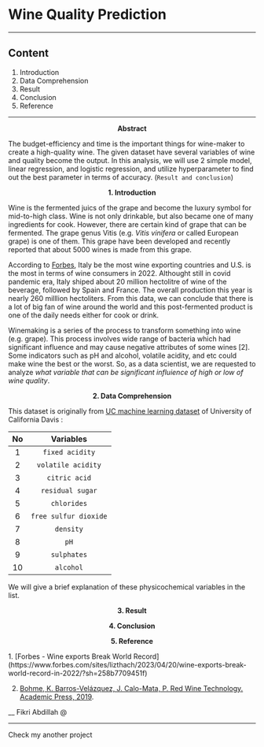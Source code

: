 # Wine Quality Prediction
___
## Content
1. Introduction
2. Data Comprehension
3. Result
4. Conclusion
5. Reference
___
<p align = 'center'> <strong>Abstract</strong> </p>



The budget-efficiency and time is the important things for wine-maker to create a high-quality wine. The given dataset have several variables of wine and quality become the output. In this analysis, we will use 2 simple model, linear regression, and logistic regression, and utilize hyperparameter to find out the best parameter in terms of accuracy. (`Result and conclusion`) 


<p align = 'center'><strong> 1. Introduction </strong></p>

Wine is the fermented juics of the grape and become the luxury symbol for mid-to-high class. Wine is not only drinkable, but also became one of many ingredients for cook. However, there are certain kind of grape that can be fermented. The grape genus Vitis (e.g. *Vitis vinifera* or called European grape) is one of them. This grape have been developed and recently reported that about 5000 wines is made from this grape. 

According to [Forbes](https://www.forbes.com/sites/lizthach/2023/04/20/wine-exports-break-world-record-in-2022/?sh=258b7709451f), Italy be the most wine exporting countries and U.S. is the most in terms of wine consumers in 2022. Althought still in covid pandemic era, Italy shiped about 20 million hectolitre of wine of the beverage, followed by Spain and France. The overall production this year is nearly 260 milllion hectoliters. From this data, we can conclude that there is a lot of big fan of wine around the world and this post-fermented product is one of the daily needs either for cook or drink.

Winemaking is a series of the process to transform something into wine (e.g. grape). This process involves wide range of bacteria which had significant influence and may cause negative attributes of some wines [2]. Some indicators such as pH and alcohol, volatile acidity, and etc could make wine  the best or the worst. So, as a data scientist, we are requested to analyze *what variable that can be significant influience of high or low of  wine quality*.

<p align = 'center'><strong> 2. Data Comprehension </strong></p>

This dataset is originally from [UC machine learning dataset]() of University of California Davis :

| No | Variables |
| :-: | :-: |
| 1 | `fixed acidity` |
| 2 | `volatile acidity` |
| 3 | `citric acid` |
| 4 | `residual sugar` |
| 5 | `chlorides` |
| 6 | `free sulfur dioxide` |
| 7 | `density` |
| 8 | `pH` |
| 9 | `sulphates` |
| 10 | `alcohol` |

We will give a brief explanation of these physicochemical variables in the list.

<p align = 'center'> <strong>3. Result</strong> </p>

<p align = 'center'> <strong>4. Conclusion</strong> </p>

<p align = 'center'> <strong>5. Reference</strong> </p>
1. [Forbes - Wine exports Break World Record](https://www.forbes.com/sites/lizthach/2023/04/20/wine-exports-break-world-record-in-2022/?sh=258b7709451f) 

2. [Bohme, K. Barros-Velázquez, J. Calo-Mata, P. Red Wine Technology. Academic Press, 2019](https://www.sciencedirect.com/science/article/abs/pii/B9780128143995000086).

__
Fikri Abdillah @

___

Check my another project 
